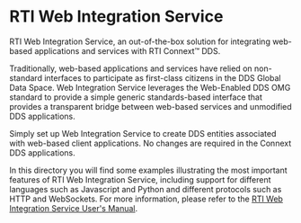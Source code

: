 # RTI Web Integration Service

RTI Web Integration Service, an out-of-the-box solution for integrating
web-based applications and services with RTI Connext™ DDS.

Traditionally, web-based applications and services have relied on non-standard
interfaces to participate as first-class citizens in the DDS Global Data Space.
Web Integration Service leverages the Web-Enabled DDS OMG standard to provide
a simple generic standards-based interface that provides a transparent bridge
between web-based services and unmodified DDS applications.

Simply set up Web Integration Service to create DDS entities associated with
web-based client applications. No changes are required in the Connext DDS
applications.

In this directory you will find some examples illustrating the most important
features of RTI Web Integration Service, including support for different
languages such as Javascript and Python and different protocols such as HTTP
and WebSockets. For more information, please refer to the [RTI Web Integration
Service User's
Manual](https://community.rti.com/static/documentation/connext-dds/current/doc/manuals/web_integration_service/index.html).
